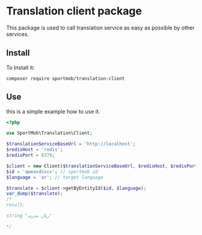 # Translation client package
This package is used to call translation service as easy as possible by other services. 

## Install
To Install it:
```
composer require sportmob/translation-client
```

## Use 
this is a simple example how to use it.
```php
<?php

use SportMob\Translation\Client;

$translationServiceBaseUrl = 'http://localhost';
$redisHost = 'redis';
$redisPort = 6379;

$client = new Client($translationServiceBaseUrl, $redisHost, $redisPort);
$id = 'qweasdzxcv'; // sportmob id
$language = 'ar'; // target language

$translate = $client->getByEntityId($id, $language);
var_dump($translate);
/*
result:

string "ریال مدرید"  

*/
``` 